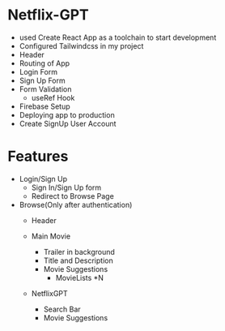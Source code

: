 # Netflix-GPT
- used Create React App as a toolchain to start development
- Configured Tailwindcss in my project
- Header
- Routing of App
- Login Form
- Sign Up Form
- Form Validation
  - useRef Hook
- Firebase Setup
- Deploying app to production
- Create SignUp User Account


# Features
- Login/Sign Up
  - Sign In/Sign Up form
  - Redirect to Browse Page
- Browse(Only after authentication)
  - Header 
  - Main Movie
      - Trailer in background
      - Title and Description
      - Movie Suggestions
        - MovieLists *N

  -   NetflixGPT
      -   Search Bar
      -   Movie Suggestions